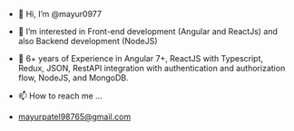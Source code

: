 - 👋 Hi, I’m @mayur0977
- 👀 I’m interested in Front-end development (Angular and ReactJs) and also Backend development (NodeJS)
- 🌱 6+ years of Experience in Angular 7+, ReactJS with Typescript, Redux, JSON, RestAPI integration with authentication and authorization flow, NodeJS, and MongoDB.
  
- 📫 How to reach me ...
- mayurpatel98765@gmail.com

<!---
mayur0977/mayur0977 is a ✨ special ✨ repository because its `README.md` (this file) appears on your GitHub profile.
You can click the Preview link to take a look at your changes.
--->
